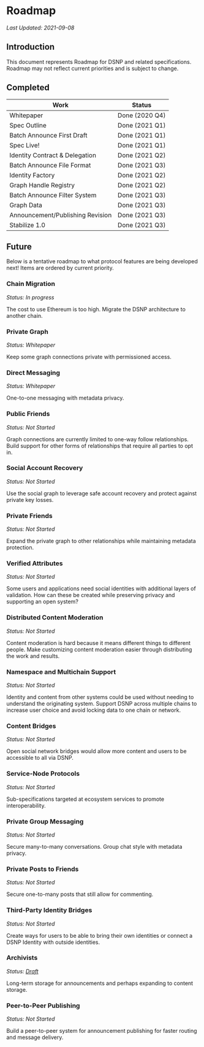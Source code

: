 # Roadmap
*Last Updated: 2021-09-08*

## Introduction

This document represents Roadmap for DSNP and related specifications.
Roadmap may not reflect current priorities and is subject to change.

## Completed

| Work | Status |
| --- | --- |
| Whitepaper | Done (2020 Q4) |
| Spec Outline | Done (2021 Q1) |
| Batch Announce First Draft  | Done (2021 Q1) |
| Spec Live! | Done (2021 Q1) |
| Identity Contract & Delegation | Done (2021 Q2) |
| Batch Announce File Format | Done (2021 Q3) |
| Identity Factory | Done (2021 Q2) |
| Graph Handle Registry | Done (2021 Q2) |
| Batch Announce Filter System | Done (2021 Q3) |
| Graph Data | Done (2021 Q3) |
| Announcement/Publishing Revision | Done (2021 Q3) |
| Stabilize 1.0 | Done (2021 Q3) |

## Future

Below is a tentative roadmap to what protocol features are being developed next!
Items are ordered by current priority.

### Chain Migration
*Status: In progress*

The cost to use Ethereum is too high.
Migrate the DSNP architecture to another chain.

### Private Graph
*Status: Whitepaper*

Keep some graph connections private with permissioned access.

### Direct Messaging
*Status: Whitepaper*

One-to-one messaging with metadata privacy.

### Public Friends
*Status: Not Started*

Graph connections are currently limited to one-way follow relationships.
Build support for other forms of relationships that require all parties to opt in.

### Social Account Recovery
*Status: Not Started*

Use the social graph to leverage safe account recovery and protect against private key losses.

### Private Friends
*Status: Not Started*

Expand the private graph to other relationships while maintaining metadata protection.

### Verified Attributes
*Status: Not Started*

Some users and applications need social identities with additional layers of validation.
How can these be created while preserving privacy and supporting an open system?

### Distributed Content Moderation
*Status: Not Started*

Content moderation is hard because it means different things to different people.
Make customizing content moderation easier through distributing the work and results.

### Namespace and Multichain Support
*Status: Not Started*

Identity and content from other systems could be used without needing to understand the originating system.
Support DSNP across multiple chains to increase user choice and avoid locking data to one chain or network.

### Content Bridges
*Status: Not Started*

Open social network bridges would allow more content and users to be accessible to all via DSNP.

### Service-Node Protocols
*Status: Not Started*

Sub-specifications targeted at ecosystem services to promote interoperability.

### Private Group Messaging
*Status: Not Started*

Secure many-to-many conversations.
Group chat style with metadata privacy.

### Private Posts to Friends
*Status: Not Started*

Secure one-to-many posts that still allow for commenting.

### Third-Party Identity Bridges
*Status: Not Started*

Create ways for users to be able to bring their own identities or connect a DSNP Identity with outside identities.

### Archivists
*Status: [Draft](Draft/Archivists.md)*

Long-term storage for announcements and perhaps expanding to content storage.

### Peer-to-Peer Publishing
*Status: Not Started*

Build a peer-to-peer system for announcement publishing for faster routing and message delivery.
